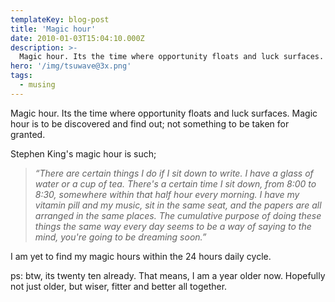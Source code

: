 ```yaml
---
templateKey: blog-post
title: 'Magic hour'
date: 2010-01-03T15:04:10.000Z
description: >-
  Magic hour. Its the time where opportunity floats and luck surfaces. Magic hour is to be discovered and find out; not something to be taken for granted.
hero: '/img/tsuwave@3x.png'
tags:
  - musing
---
```

Magic hour. Its the time where opportunity floats and luck surfaces. Magic hour is to be discovered and find out; not something to be taken for granted.

Stephen King's magic hour is such;

> *“There are certain things I do if I sit down to write. I have a glass of water or a cup of tea. There's a certain time I sit down, from 8:00 to 8:30, somewhere within that half hour every morning. I have my vitamin pill and my music, sit in the same seat, and the papers are all arranged in the same places. The cumulative purpose of doing these things the same way every day seems to be a way of saying to the mind, you're going to be dreaming soon.”*

I am yet to find my magic hours within the 24 hours daily cycle.

ps: btw, its twenty ten already. That means, I am a year older now. Hopefully not just older, but wiser, fitter and better all together.